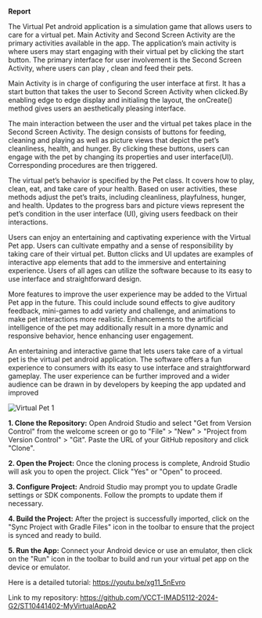 **Report**

The Virtual Pet android application is a simulation game that allows users to care for a virtual pet. Main Activity and Second Screen Activity are the primary activities available in the app. The application’s main activity is where users may start engaging with their virtual pet by clicking the start button. The primary interface for user involvement is the Second Screen Activity, where users can play \, clean and feed their pets.

Main Activity is in charge of configuring the user interface at first. It has a start button that takes the user to Second Screen Activity when clicked.By enabling edge to edge display and initialing the layout, the onCreate() method gives users an aesthetically pleasing interface.

The main interaction between the user and the virtual pet takes place in the Second Screen Activity. The design consists of buttons for feeding, cleaning and playing as well as picture views that depict the pet’s cleanliness, health, and hunger. By clicking these buttons, users can engage with the pet by changing its properties and user interface(UI). Corresponding procedures are then triggered.

The virtual pet’s behavior is specified by the Pet class. It covers how to play, clean, eat, and take care of your health. Based on user activities, these methods adjust the pet’s traits, including cleanliness, playfulness, hunger, and health. Updates to the progress bars and picture views represent the pet’s condition in the user interface (UI), giving users feedback on their interactions.

Users can enjoy an entertaining and captivating experience with the Virtual Pet app. Users can cultivate empathy and a sense of responsibility by taking care of their virtual pet. Button clicks and UI updates are examples of interactive app elements that add to the immersive and entertaining experience. Users of all ages can utilize the software because to its easy to use interface and straightforward design.

More features to improve the user experience may be added to the Virtual Pet app in the future. This could include sound effects to give auditory feedback, mini-games to add variety and challenge, and animations to make pet interactions more realistic. Enhancements to the artificial intelligence of the pet may additionally result in a more dynamic and responsive behavior, hence enhancing user engagement.

An entertaining and interactive game that lets users take care of a virtual pet is the virtual pet android application. The software offers a fun experience to consumers with its easy to use interface and straightforward gameplay. The user experience can be further improved and a wider audience can be drawn in by developers by keeping the app updated and improved
 
![Virtual Pet 1](https://github.com/st10441402-AlexReisenberg/MyVirtualAppA2/assets/164515024/746de92f-a11a-4a37-8d17-141f1cc59fbd)

**1. Clone the Repository:** Open Android Studio and select "Get from Version Control" from the welcome screen or go to "File" > "New" > "Project from Version Control" > "Git". Paste the URL of your GitHub repository and click "Clone".

**2. Open the Project:** Once the cloning process is complete, Android Studio will ask you to open the project. Click "Yes" or "Open" to proceed.

**3. Configure Project:** Android Studio may prompt you to update Gradle settings or SDK components. Follow the prompts to update them if necessary.

**4. Build the Project:** After the project is successfully imported, click on the "Sync Project with Gradle Files" icon in the toolbar to ensure that the project is synced and ready to build.

**5. Run the App:** Connect your Android device or use an emulator, then click on the "Run" icon in the toolbar to build and run your virtual pet app on the device or emulator.

Here is a detailed tutorial: https://youtu.be/xg11_5nEvro 

Link to my repository: https://github.com/VCCT-IMAD5112-2024-G2/ST10441402-MyVirtualAppA2


